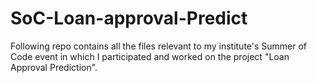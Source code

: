 # SoC-Loan-approval-Predict
Following repo contains all the files relevant to my institute's Summer of Code event in which I participated and worked on the project "Loan Approval Prediction".
